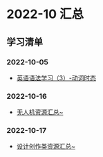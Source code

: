 # 2022-10 汇总
## 学习清单
### 2022-10-05
* [英语语法学习（3）-动词时态](./2022-10-05/英语语法学习（3）-动词时态.md)

### 2022-10-16
* [无人机资源汇总~](./2022-10-16/无人机资源汇总~.md)

### 2022-10-17
* [设计创作类资源汇总~](./2022-10-17/设计创作类资源汇总~.md)

